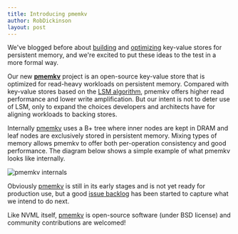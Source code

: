 ```yaml
---
title: Introducing pmemkv
author: RobDickinson
layout: post
---
```


We've blogged before about
[building](http://pmem.io/2015/07/31/diy-kvstore.html) and
[optimizing](http://pmem.io/2015/09/10/kvstore2.html)
key-value stores for persistent memory, and we're excited to
put these ideas to the test in a more formal way.

Our new **[pmemkv](https://github.com/pmem/pmemkv)** project is
an open-source key-value store that is optimized
for read-heavy workloads on persistent memory.
Compared with key-value stores based on the
[LSM algorithm](https://en.wikipedia.org/wiki/Log-structured_merge-tree),
pmemkv offers higher read performance and lower write amplification.
But our intent is not to deter use of LSM, only to expand the choices
developers and architects have for aligning workloads to backing stores.

Internally [pmemkv](https://github.com/pmem/pmemkv) uses a B+ tree where 
inner nodes are kept in DRAM and leaf nodes are exclusively stored in 
persistent memory. Mixing types of memory allows pmemkv to offer both
per-operation consistency and good performance. The diagram below shows
a simple example of what pmemkv looks like internally.

![pmemkv internals]({{site.url}}/assets/pmemkv1.png)

Obviously [pmemkv](https://github.com/pmem/pmemkv) is still in its early
stages and is not yet ready for production use, but a good
[issue backlog](https://github.com/pmem/pmemkv/issues)
has been started to capture what we intend to do next.

Like NVML itself, [pmemkv](https://github.com/pmem/pmemkv) is
open-source software (under BSD license) and community contributions
are welcomed!
